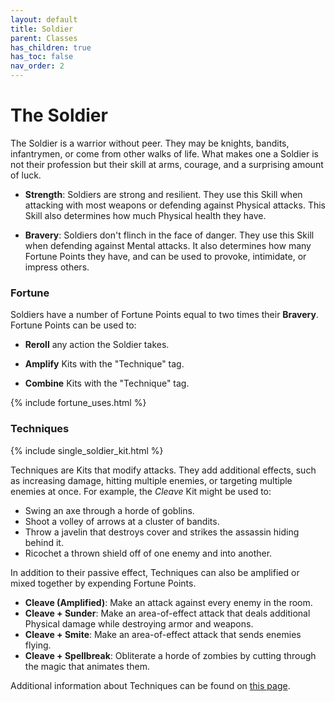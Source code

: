 ```yaml
---
layout: default
title: Soldier
parent: Classes
has_children: true
has_toc: false
nav_order: 2
---
```


# The Soldier

The Soldier is a warrior without peer. They may be knights, bandits, infantrymen, or come from other walks of life. What makes one a Soldier is not their profession but their skill at arms, courage, and a surprising amount of luck.

-   **<span style="color: {{ site.soldier_color }}">Strength</span>**: Soldiers are strong and resilient. They use this Skill when attacking with most weapons or defending against Physical attacks. This Skill also determines how much Physical health they have.

-   **<span style="color: {{ site.soldier_color }}">Bravery</span>**: Soldiers don't flinch in the face of danger. They use this Skill when defending against Mental attacks. It also determines how many Fortune Points they have, and can be used to provoke, intimidate, or impress others.

### Fortune

Soldiers have a number of Fortune Points equal to two times their **<span style="color: {{ site.soldier_color }}">Bravery</span>**. Fortune Points can be used to:

-   **Reroll** any action the Soldier takes.

-   **Amplify** Kits with the "Technique" tag.

-   **Combine** Kits with the "Technique" tag.

{% include fortune_uses.html %}

### Techniques

{% include single_soldier_kit.html %}

Techniques are Kits that modify attacks. They add additional effects, such as increasing damage, hitting multiple enemies, or targeting multiple enemies at once. For example, the _Cleave_ Kit might be used to:

-   Swing an axe through a horde of goblins.
-   Shoot a volley of arrows at a cluster of bandits.
-   Throw a javelin that destroys cover and strikes the assassin hiding behind it.
-   Ricochet a thrown shield off of one enemy and into another.

In addition to their passive effect, Techniques can also be amplified
or mixed together by expending Fortune Points.

-   **Cleave (Amplified)**: Make an attack against every enemy in the room.
-   **Cleave + Sunder**: Make an area-of-effect attack that deals additional Physical damage while destroying armor and weapons.
-   **Cleave + Smite**: Make an area-of-effect attack that sends enemies flying.
-   **Cleave + Spellbreak**: Obliterate a horde of zombies by cutting through the magic that animates them.

Additional information about Techniques can be found on [this page](../../more_resources/techniques/index.md).
